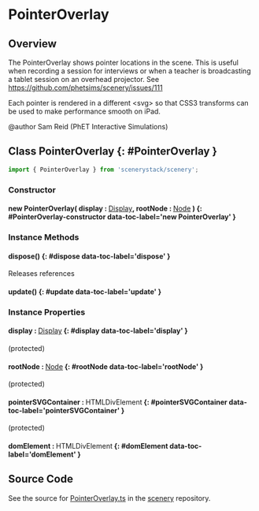 # PointerOverlay

## Overview

The PointerOverlay shows pointer locations in the scene.  This is useful when recording a session for interviews or when a teacher is broadcasting
a tablet session on an overhead projector.  See https://github.com/phetsims/scenery/issues/111

Each pointer is rendered in a different &lt;svg&gt; so that CSS3 transforms can be used to make performance smooth on iPad.

@author Sam Reid (PhET Interactive Simulations)

## Class PointerOverlay {: #PointerOverlay }


```js
import { PointerOverlay } from 'scenerystack/scenery';
```
### Constructor

#### new PointerOverlay( display : <span style="font-weight: 400;">[Display](../scenery/Display.md)</span>, rootNode : <span style="font-weight: 400;">[Node](../scenery/Node.md)</span> ) {: #PointerOverlay-constructor data-toc-label='new PointerOverlay' }

### Instance Methods

#### dispose() {: #dispose data-toc-label='dispose' }

Releases references

#### update() {: #update data-toc-label='update' }

### Instance Properties

#### display : <span style="font-weight: 400;">[Display](../scenery/Display.md)</span> {: #display data-toc-label='display' }

(protected)

#### rootNode : <span style="font-weight: 400;">[Node](../scenery/Node.md)</span> {: #rootNode data-toc-label='rootNode' }

(protected)

#### pointerSVGContainer : <span style="font-weight: 400;">HTMLDivElement</span> {: #pointerSVGContainer data-toc-label='pointerSVGContainer' }

(protected)

#### domElement : <span style="font-weight: 400;">HTMLDivElement</span> {: #domElement data-toc-label='domElement' }



## Source Code

See the source for [PointerOverlay.ts](https://github.com/phetsims/scenery/blob/main/js/overlays/PointerOverlay.ts) in the [scenery](https://github.com/phetsims/scenery) repository.
